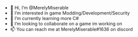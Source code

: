 - 👋 Hi, I’m @MerelyMiserable
- 👀 I’m interested in game Modding/Development/Security
- 🌱 I’m currently learning more C#
- 💞️ I’m looking to collaborate on a game im working on
- 📫 You can reach me at MerelyMiserable#1636 on discord
